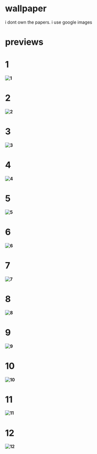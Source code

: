 # wallpaper
i dont own the papers. i use google images


# previews
# 1
**![1](https://raw.githubusercontent.com/rethinkingrn/wallpaper/master/1.png)**

# 2
**![2](https://raw.githubusercontent.com/rethinkingrn/wallpaper/master/2.jpg)**

# 3
**![3](https://raw.githubusercontent.com/rethinkingrn/wallpaper/master/3.jpg)**

# 4
**![4](https://raw.githubusercontent.com/rethinkingrn/wallpaper/master/4.png)**

# 5
**![5](https://raw.githubusercontent.com/rethinkingrn/wallpaper/master/5.jpg)**

# 6
**![6](https://raw.githubusercontent.com/rethinkingrn/wallpaper/master/6.jpg)**

# 7
**![7](https://raw.githubusercontent.com/rethinkingrn/wallpaper/master/7.jpg)**

# 8
**![8](https://raw.githubusercontent.com/rethinkingrn/wallpaper/master/8.jpg)**

# 9
**![9](https://raw.githubusercontent.com/rethinkingrn/wallpaper/master/9.jpg)**

# 10
**![10](https://raw.githubusercontent.com/rethinkingrn/wallpaper/master/10.jpg)**

# 11
**![11](https://raw.githubusercontent.com/rethinkingrn/wallpaper/master/11.jpg)**

# 12
**![12](https://raw.githubusercontent.com/rethinkingrn/wallpaper/master/12.jpg)**
